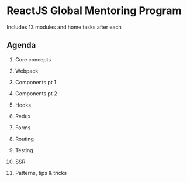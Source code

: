 # ReactJS Global Mentoring Program

Includes 13 modules and home tasks after each

## Agenda

1. Core concepts

2. Webpack

3. Components pt 1

4. Components pt 2

5. Hooks

6. Redux

7. Forms

8. Routing

9. Testing

10. SSR

11. Patterns, tips & tricks